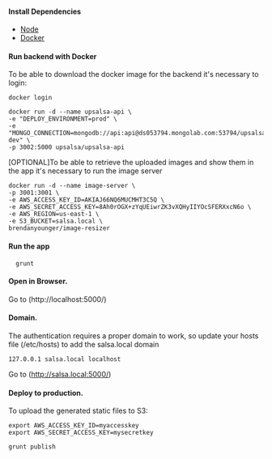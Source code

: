 #### Install Dependencies
* [Node](https://nodejs.org/en/download/)
* [Docker](https://www.docker.com/)


#### Run backend with Docker
To be able to download the docker image for the backend it's necessary to login:

```
docker login
```

```
docker run -d --name upsalsa-api \
-e "DEPLOY_ENVIRONMENT=prod" \
-e "MONGO_CONNECTION=mongodb://api:api@ds053794.mongolab.com:53794/upsalsa-dev" \
-p 3002:5000 upsalsa/upsalsa-api
```

[OPTIONAL]To be able to retrieve the uploaded images and show them in the app it's necessary to run the image server

```
docker run -d --name image-server \
-p 3001:3001 \
-e AWS_ACCESS_KEY_ID=AKIAJ66NQ6MUCMHT3C5Q \
-e AWS_SECRET_ACCESS_KEY=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 \
-e AWS_REGION=us-east-1 \
-e S3_BUCKET=salsa.local \
brendanyounger/image-resizer
```

#### Run the app

```
  grunt
```

#### Open in Browser.

Go to (http://localhost:5000/)


#### Domain.
The authentication requires a proper domain to work, so update your hosts file (/etc/hosts) to add the salsa.local domain

```
127.0.0.1 salsa.local localhost
```

Go to (http://salsa.local:5000/)


#### Deploy to production.

To upload the generated static files to S3:

```
export AWS_ACCESS_KEY_ID=myaccesskey
export AWS_SECRET_ACCESS_KEY=mysecretkey
```

```
grunt publish
```
